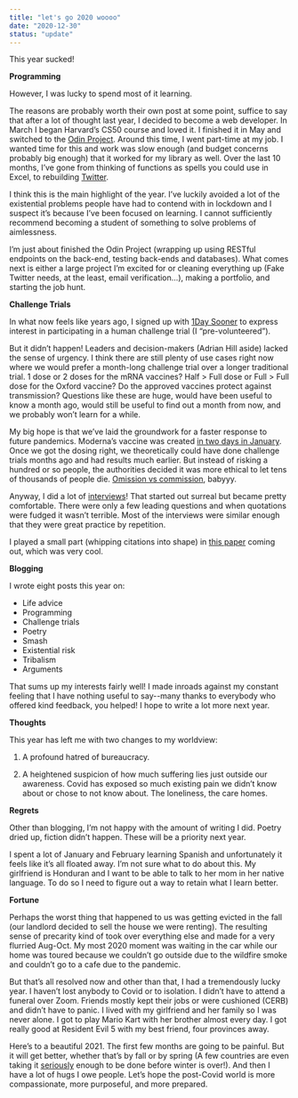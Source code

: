 ```yaml
---
title: "let's go 2020 woooo"
date: "2020-12-30"
status: "update"
---
```


This year sucked! 

**Programming**

However, I was lucky to spend most of it learning. 

The reasons are probably worth their own post at some point, suffice to say that after a lot of thought last year, I decided to become a web developer. In March I began Harvard’s CS50 course and loved it. I finished it in May and switched to the [Odin Project](http://theodinproject.com/). Around this time, I went part-time at my job. I wanted time for this and work was slow enough (and budget concerns probably big enough) that it worked for my library as well. Over the last 10 months, I’ve gone from thinking of functions as spells you could use in Excel, to rebuilding [Twitter](https://twitter-clone-12cf9.web.app/). 

I think this is the main highlight of the year. I’ve luckily avoided a lot of the existential problems people have had to contend with in lockdown and I suspect it’s because I’ve been focused on learning. I cannot sufficiently recommend becoming a student of something to solve problems of aimlessness.

I’m just about finished the Odin Project (wrapping up using RESTful endpoints on the back-end, testing back-ends and databases). What comes next is either a large project I’m excited for or cleaning everything up (Fake Twitter needs, at the least, email verification…), making a portfolio, and starting the job hunt. 

**Challenge Trials**

In what now feels like years ago, I signed up with [1Day Sooner](https://www.1daysooner.org/) to express interest in participating in a human challenge trial (I “pre-volunteered”). 

But it didn’t happen! Leaders and decision-makers (Adrian Hill aside) lacked the sense of urgency. I think there are still plenty of use cases right now where we would prefer a month-long challenge trial over a longer traditional trial. 1 dose or 2 doses for the mRNA vaccines? Half > Full dose or Full > Full dose for the Oxford vaccine? Do the approved vaccines protect against transmission? Questions like these are huge, would have been useful to know a month ago, would still be useful to find out a month from now, and we probably won’t learn for a while. 

My big hope is that we’ve laid the groundwork for a faster response to future pandemics. Moderna’s vaccine was created [in two days in January](https://globalnews.ca/news/7492076/moderna-coronavirus-vaccine-technology-how-it-works/). Once we got the dosing right, we theoretically could have done challenge trials months ago and had results much earlier. But instead of risking a hundred or so people, the authorities decided it was more ethical to let tens of thousands of people die. [Omission vs commission](https://marginalrevolution.com/marginalrevolution/2020/12/the-omission-commission-error-is-deadly.html), babyyy. 

Anyway, I did a lot of [interviews](https://www.thestar.com/news/canada/2020/05/07/theyve-pledged-to-receive-a-live-coronavirus-to-test-a-vaccine-can-human-challenge-trials-be-ethical.html)! That started out surreal but became pretty comfortable. There were only a few leading questions and when quotations were fudged it wasn’t terrible. Most of the interviews were similar enough that they were great practice by repetition. 

I played a small part (whipping citations into shape) in [this paper](https://academic.oup.com/cid/advance-article/doi/10.1093/cid/ciaa935/5868014) coming out, which was very cool. 

**Blogging**

I wrote eight posts this year on: 

- Life advice
- Programming
- Challenge trials
- Poetry
- Smash
- Existential risk
- Tribalism
- Arguments

That sums up my interests fairly well! I made inroads against my constant feeling that I have nothing useful to say--many thanks to everybody who offered kind feedback, you helped! I hope to write a lot more next year.

**Thoughts**

This year has left me with two changes to my worldview:

1. A profound hatred of bureaucracy. 

2. A heightened suspicion of how much suffering lies just outside our awareness. Covid has exposed so much existing pain we didn’t know about or chose to not know about. The loneliness, the care homes. 

**Regrets**

Other than blogging, I’m not happy with the amount of writing I did. Poetry dried up, fiction didn’t happen. These will be a priority next year. 

I spent a lot of January and February learning Spanish and unfortunately it feels like it’s all floated away. I’m not sure what to do about this. My girlfriend is Honduran and I want to be able to talk to her mom in her native language. To do so I need to figure out a way to retain what I learn better. 

**Fortune**

Perhaps the worst thing that happened to us was getting evicted in the fall (our landlord decided to sell the house we were renting). The resulting sense of precarity kind of took over everything else and made for a very flurried Aug-Oct. My most 2020 moment was waiting in the car while our home was toured because we couldn’t go outside due to the wildfire smoke and couldn’t go to a cafe due to the pandemic. 

But that’s all resolved now and other than that, I had a tremendously lucky year. I haven’t lost anybody to Covid or to isolation. I didn’t have to attend a funeral over Zoom. Friends mostly kept their jobs or were cushioned (CERB) and didn’t have to panic. I lived with my girlfriend and her family so I was never alone. I got to play Mario Kart with her brother almost every day. I got really good at Resident Evil 5 with my best friend, four provinces away. 

Here’s to a beautiful 2021. The first few months are going to be painful. But it will get better, whether that’s by fall or by spring (A few countries are even taking it [seriously](https://ourworldindata.org/covid-vaccinations) enough to be done before winter is over!). And then I have a lot of hugs I owe people. Let’s hope the post-Covid world is more compassionate, more purposeful, and more prepared.